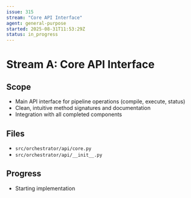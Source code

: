 ```yaml
---
issue: 315
stream: "Core API Interface"
agent: general-purpose
started: 2025-08-31T11:53:29Z
status: in_progress
---
```


# Stream A: Core API Interface

## Scope
- Main API interface for pipeline operations (compile, execute, status)
- Clean, intuitive method signatures and documentation
- Integration with all completed components

## Files
- `src/orchestrator/api/core.py`
- `src/orchestrator/api/__init__.py`

## Progress
- Starting implementation